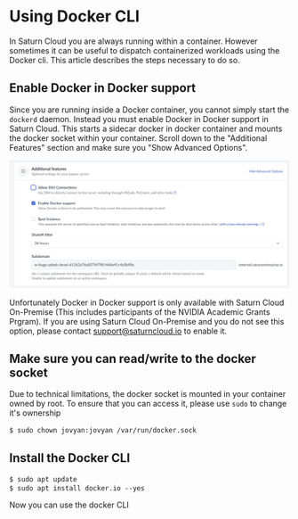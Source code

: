 # Using Docker CLI

In Saturn Cloud you are always running within a container. However sometimes it can be useful to dispatch containerized workloads using the Docker cli. This article describes the steps necessary to do so.

## Enable Docker in Docker support

Since you are running inside a Docker container, you cannot simply start the `dockerd` daemon. Instead you must enable Docker in Docker support in Saturn Cloud. This starts a sidecar docker in docker container and mounts the docker socket within your container. Scroll down to the "Additional Features" section and make sure you "Show Advanced Options".

![docker in docker](/images/docs/dind.webp "doc-image")

Unfortunately Docker in Docker support is only available with Saturn Cloud On-Premise (This includes participants of the NVIDIA Academic Grants Prgram). If you are using Saturn Cloud On-Premise and you do not see this option, please contact support@saturncloud.io to enable it.

## Make sure you can read/write to the docker socket

Due to technical limitations, the docker socket is mounted in your container owned by root. To ensure that you can access it, please use `sudo` to change it's ownership

```
$ sudo chown jovyan:jovyan /var/run/docker.sock
```

## Install the Docker CLI

```
$ sudo apt update
$ sudo apt install docker.io --yes
```

Now you can use the docker CLI
